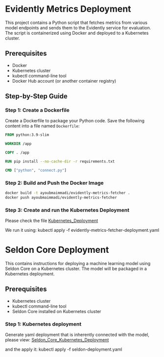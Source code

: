 # Evidently Metrics Deployment

This project contains a Python script that fetches metrics from various model endpoints and sends them to the Evidently service for evaluation. The script is containerized using Docker and deployed to a Kubernetes cluster.

## Prerequisites

- Docker
- Kubernetes cluster
- kubectl command-line tool
- Docker Hub account (or another container registry)

## Step-by-Step Guide

### Step 1: Create a Dockerfile

Create a Dockerfile to package your Python code. Save the following content into a file named `Dockerfile`:

```dockerfile
FROM python:3.9-slim

WORKDIR /app

COPY . /app

RUN pip install --no-cache-dir -r requirements.txt

CMD ["python", "connect.py"]
```

### Step 2: Build and Push the Docker Image

```bash
docker build -t ayoubmaimmadi/evidently-metrics-fetcher .
docker push ayoubmaimmadi/evidently-metrics-fetcher
```

### Step 3: Create and run the Kubernetes Deployment

Please check the file [Kubernetes_Deployment](./evidently-deployment.yaml)

We run it using: kubectl apply -f evidently-metrics-fetcher-deployment.yaml


# Seldon Core Deployment

This contains instructions for deploying a machine learning model using Seldon Core on a Kubernetes cluster. The model will be packaged in a Kubernetes deployment.

## Prerequisites

- Kubernetes cluster
- kubectl command-line tool
- Seldon Core installed on Kubernetes cluster

### Step 1: Kubernetes deployment

Generate yaml deployment that is inherently connected with the model, please view: [Seldon_Core_Kubernetes_Deployment](./seldon-deployment.yaml)

and the apply it: kubectl apply -f seldon-deployment.yaml

